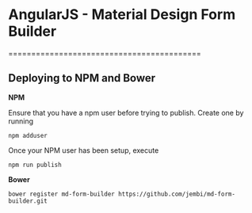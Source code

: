 # AngularJS - Material Design Form Builder
==========================================



Deploying to NPM and Bower
--------------------------
**NPM**

Ensure that you have a npm user before trying to publish. Create one by running
```
npm adduser
```

Once your NPM user has been setup, execute
```
npm run publish
```

**Bower**
```
bower register md-form-builder https://github.com/jembi/md-form-builder.git
```